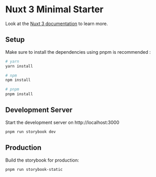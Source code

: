 # Nuxt 3 Minimal Starter

Look at the [Nuxt 3 documentation](https://nuxt.com/docs/getting-started/introduction) to learn more.

## Setup

Make sure to install the dependencies using pnpm is recommended :

```bash
# yarn
yarn install

# npm
npm install

# pnpm
pnpm install
```

## Development Server

Start the development server on http://localhost:3000

```bash
pnpm run storybook dev
```

## Production

Build the storybook for production:

```bash
pnpm run storybook-static
```
